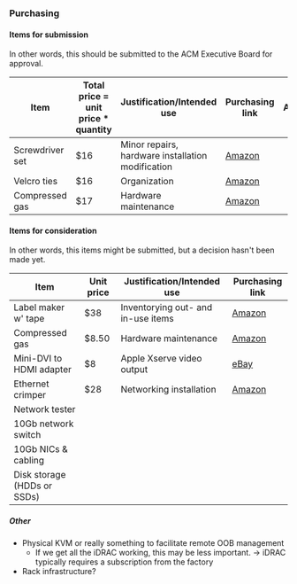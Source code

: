 ### Purchasing

#### Items for submission
In other words, this should be submitted to the ACM Executive Board for approval.

| Item            | Total price = unit price * quantity | Justification/Intended use                        | Purchasing link                                                                            | Approved?|
|-----------------|-------------------------------------|---------------------------------------------------|--------------------------------------------------------------------------------------------|---|
| Screwdriver set | $16                                 | Minor repairs, hardware installation modification | [Amazon](https://smile.amazon.com/dp/B08DRB1DFJ)                                           ||
| Velcro ties     | $16                                 | Organization                                      | [Amazon](https://smile.amazon.com/gp/product/B08TTPX4KB)                                   ||
| Compressed gas  | $17                                 | Hardware maintenance                              | [Amazon](https://smile.amazon.com/Dust-Off-Disposable-Compressed-Gas-Duster/dp/B073TQ26JX) ||

#### Items for consideration
In other words, this items might be submitted, but a decision hasn't been made yet.

| Item                        | Unit price | Justification/Intended use         | Purchasing link                                                                                |
|-----------------------------|------------|------------------------------------|------------------------------------------------------------------------------------------------|
| Label maker w' tape         | $38        | Inventorying out- and in-use items | [Amazon](https://smile.amazon.com/DYMO-LetraTag-Handheld-Labeling-1955663/dp/B01BD6DRI6)       |
| Compressed gas              | $8.50      | Hardware maintenance               | [Amazon](https://smile.amazon.com/Dust-Off-Disposable-Compressed-Gas-Duster/dp/B073TQ26JX)     |
| Mini-DVI to HDMI adapter    | $8         | Apple Xserve video output          | [eBay](https://www.ebay.com/itm/390693806930)                                                  |
| Ethernet crimper            | $28        | Networking installation            | [Amazon](https://smile.amazon.com/Ethernet-Crimper-Connectors-Crimping-Included/dp/B09JYTBDXN) |
| Network tester              |            |                                    |                                                                                                |
| 10Gb network switch          |            |                                    |                                                                                                |
| 10Gb NICs & cabling          |            |                                    |                                                                                                |
| Disk storage (HDDs or SSDs) |            |                                    |                                                                                                |

##### Other
- Physical KVM or really something to facilitate remote OOB management
  - If we get all the iDRAC working, this may be less important. -> iDRAC typically requires a subscription from the factory
- Rack infrastructure?
